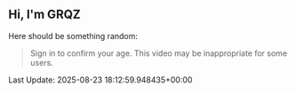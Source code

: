 ## Hi, I'm GRQZ
Here should be something random:  
> Sign in to confirm your age. This video may be inappropriate for some users.


Last Update: 2025-08-23 18:12:59.948435+00:00
